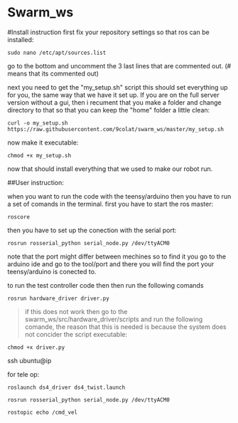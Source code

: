 # **Swarm_ws**

#Install instruction
first fix your repository settings so that ros can be installed:
```
sudo nano /etc/apt/sources.list
```
go to the bottom and uncomment the 3 last lines that are commented out. (# means that its commented out)

next you need to get the "my_setup.sh" script this should set everything up for you, the same way that we have it set up. If you are on the full server version without a gui, then i recument that you make a folder and change directory to that so that you can keep the "home" folder a little clean:
```
curl -o my_setup.sh https://raw.githubusercontent.com/9colat/swarm_ws/master/my_setup.sh
```
now make it executable:
```
chmod +x my_setup.sh
```
now that should install everything that we used to make our robot run.

##User instruction:

when you want to run the code with the teensy/arduino then you have to run a set of comands in the terminal.
first you have to start the ros master:
```
roscore
```
then you have to set up the conection with the serial port:
```
rosrun rosserial_python serial_node.py /dev/ttyACM0
```
note that the port might differ between mechines so to find it you go to the arduino ide and go to the tool/port and there you will find the port your teensy/arduino is conected to.  

to run the test controller code then then run the following comands
```
rosrun hardware_driver driver.py
```
>if this does not work then go to the swarm_ws/src/hardware_driver/scripts and run the following comande, the reason that this is needed is because the system does not concider the script executable:
```
chmod +x driver.py
```
ssh ubuntu@ip



for tele op:
```
roslaunch ds4_driver ds4_twist.launch
```
```
rosrun rosserial_python serial_node.py /dev/ttyACM0
```
```
rostopic echo /cmd_vel
```
